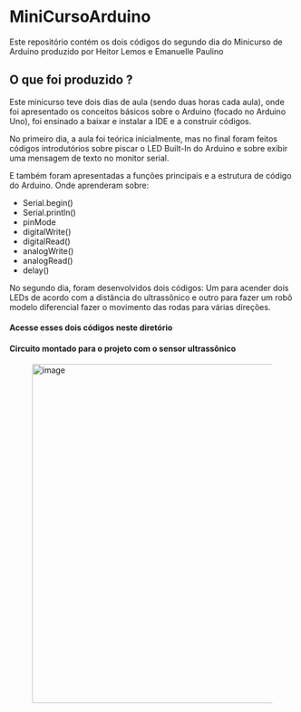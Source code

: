 # MiniCursoArduino
Este repositório contém os dois códigos do segundo dia do Minicurso de Arduino produzido por Heitor Lemos e Emanuelle Paulino

<h2> O que foi produzido ?</h2>

<p> Este minicurso teve dois dias de aula (sendo duas horas cada aula), onde foi apresentado os conceitos básicos sobre o Arduino (focado no Arduino Uno), foi ensinado a baixar e instalar a IDE e a construir códigos.</p>
<p> No primeiro dia, a aula foi teórica inicialmente, mas no final foram feitos códigos introdutórios sobre piscar o LED Built-In do Arduino e sobre exibir uma mensagem de texto no monitor serial.</p>

<p>E também foram apresentadas a funções principais e a estrutura de código do Arduino. Onde aprenderam sobre: </p>

<ul>
  <li>Serial.begin()</li>
  <li>Serial.println()</li>
  <li>pinMode</li>
  <li>digitalWrite()</li>
  <li>digitalRead()</li>
  <li>analogWrite()</li>
  <li>analogRead()</li>
  <li>delay()</li>
</ul>

<p> No segundo dia, foram desenvolvidos dois códigos: Um para acender dois LEDs de acordo com a distância do ultrassônico e outro para fazer um robô modelo diferencial fazer o movimento das rodas para várias direções.</p>

<h4>Acesse esses dois códigos neste diretório</h4>

<h4>Circuito montado para o projeto com o sensor ultrassônico</h4>
<figure><img width="598" alt="image" src="https://user-images.githubusercontent.com/102774638/222924622-eb70f784-9ad3-44e1-9c6a-9e752b53dec3.png"></figure>

